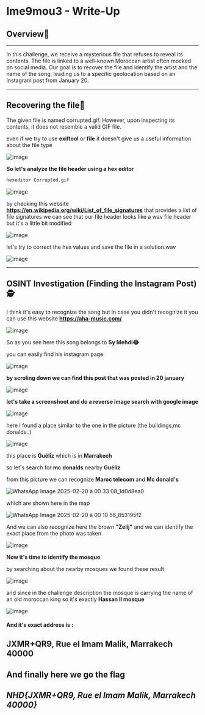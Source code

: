 # lme9mou3 - Write-Up
## **Overview📄**

---

In this challenge, we receive a mysterious file that refuses to reveal its contents. The file is linked to a well-known Moroccan artist often mocked on social media. Our goal is to recover the file and identify the artist and the name of the song, leading us to a specific geolocation based on an Instagram post from January 20.

---

## **Recovering the file🧐**

The given file is named corrupted.gif. However, upon inspecting its contents, it does not resemble a valid GIF file.

even if we try to use **exiftool** or **file** it doesn't give us a useful information about the file type 

![image](https://github.com/user-attachments/assets/c2745aba-b979-4e31-a84a-b7710cd95875)

**So let's analyze the file header using a hex editor**
```bash
hexeditor Corrupted.gif 
```

![image](https://github.com/user-attachments/assets/b07e7b79-c3ac-4d44-ba7f-49a60bc00c92)

by checking this website **https://en.wikipedia.org/wiki/List_of_file_signatures** that provides a list of file signatures
we can see that our file header looks like a wav file header but it's a little bit modified

![image](https://github.com/user-attachments/assets/caf2994a-bd09-4dda-92e6-5bff52e0f4a7)

let's try to correct the hex values and save the file in a solution.wav

![image](https://github.com/user-attachments/assets/077e3b3a-b326-49f1-b4bb-07b012ad66b2)

---

## **OSINT Investigation (Finding the Instagram Post)🕵️**

I think it's easy to recognize the song but in case you didn't recognize it you can use this website 
**https://aha-music.com/**

![image](https://github.com/user-attachments/assets/9e21af13-ff0b-4b9b-861d-3e8ea35a9930)

So as you see here this song belongs to **Sy Mehdi😂**

you can easily find his instagram page 

![image](https://github.com/user-attachments/assets/aaf94fae-1f1c-4ebf-b8a8-e9ab95fb9eb7)

**by scroling down we can find this post that was posted in 20 january**

![image](https://github.com/user-attachments/assets/6650947a-f61f-4a9e-ba90-399715bee519)

**let's take a screenshoot and do a reverse image search with google image**

![image](https://github.com/user-attachments/assets/7ef72f0e-cbe7-4758-86b6-64b5d85c3d46)

here I found a place similar to the one in the picture (the buildings,mc donalds..)

![image](https://github.com/user-attachments/assets/60b02964-1cd6-4a04-88c2-d7973d6dab64)

this place is **Guéliz** which is in **Marrakech**

so let's search for **mc donalds** nearby **Guéliz** 

from this picture we can recognize **Maroc telecom** and **Mc donald's**

![WhatsApp Image 2025-02-20 à 00 33 08_1d0d8ea0](https://github.com/user-attachments/assets/47a34365-0327-4bd5-ae1b-747f30bb5f3b)

which are shown here in the map 

![WhatsApp Image 2025-02-20 à 00 10 56_853195f2](https://github.com/user-attachments/assets/f8ef0b12-a678-49b4-a268-e215e4eaf62f)

And we can also recognize here the brown **"Zelij"** and we can identify the exact place from the photo was taken 

![image](https://github.com/user-attachments/assets/49d9c416-51c4-4b16-8955-1f04420ebfd7)

**Now it's time to identify the mosque**

by searching about the nearby mosques we found these result 

![image](https://github.com/user-attachments/assets/a5337385-c0de-46c0-aa66-795babc0fa18)

and since in the challenge description the mosque is carrying the name of an old moroccan king so it's exactly 
**Hassan II mosque** 

![image](https://github.com/user-attachments/assets/2d33a54d-e963-4d96-913a-d79e81dedc6f)

#### And it's exact address is : 
**JXMR+QR9, Rue el Imam Malik, Marrakech 40000**
----
And finally here we go the flag 
---
***NHD{JXMR+QR9, Rue el Imam Malik, Marrakech 40000}***
---
